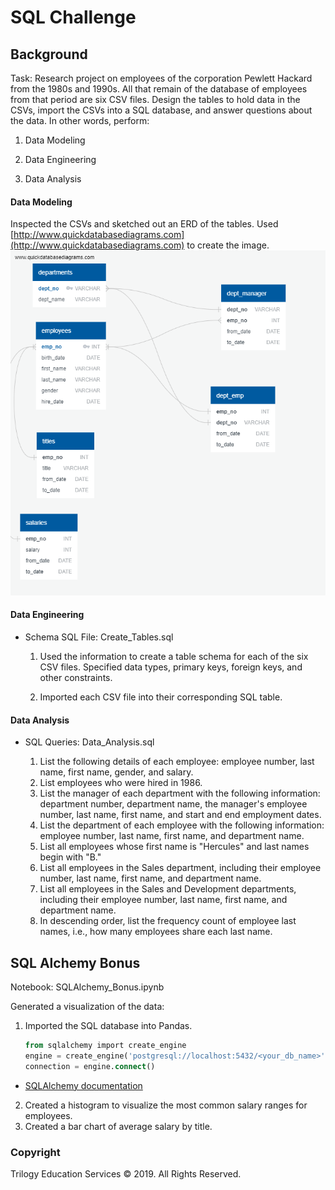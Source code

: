 # SQL Challenge

## Background

Task: Research project on employees of the corporation Pewlett Hackard from the 1980s and 1990s. All that remain of the database of employees from that period are six CSV files. Design the tables to hold data in the CSVs, import the CSVs into a SQL database, and answer questions about the data. In other words, perform:

1. Data Modeling

2. Data Engineering

3. Data Analysis

#### Data Modeling

Inspected the CSVs and sketched out an ERD of the tables. Used [http://www.quickdatabasediagrams.com](http://www.quickdatabasediagrams.com) to create the image.
![ERD](/Images/ERD_Image.png)

#### Data Engineering
* Schema SQL File: Create_Tables.sql

   1. Used the information to create a table schema for each of the six CSV files. Specified data types, primary keys, foreign keys, and other constraints.

   2. Imported each CSV file into their corresponding SQL table.

#### Data Analysis

* SQL Queries: Data_Analysis.sql

   1. List the following details of each employee: employee number, last name, first name, gender, and salary.
   2. List employees who were hired in 1986.
   3. List the manager of each department with the following information: department number, department name, the manager's employee number, last name, first name, and start and end employment dates.
   4. List the department of each employee with the following information: employee number, last name, first name, and department name.
   5. List all employees whose first name is "Hercules" and last names begin with "B."
   6. List all employees in the Sales department, including their employee number, last name, first name, and department name.
   7. List all employees in the Sales and Development departments, including their employee number, last name, first name, and department name.
   8. In descending order, list the frequency count of employee last names, i.e., how many employees share each last name.

## SQL Alchemy Bonus

Notebook: SQLAlchemy_Bonus.ipynb

Generated a visualization of the data:

1. Imported the SQL database into Pandas.  

   ```sql
   from sqlalchemy import create_engine
   engine = create_engine('postgresql://localhost:5432/<your_db_name>')
   connection = engine.connect()
   ```

* [SQLAlchemy documentation](https://docs.sqlalchemy.org/en/latest/core/engines.html#postgresql)

2. Created a histogram to visualize the most common salary ranges for employees.
3. Created a bar chart of average salary by title.


### Copyright

Trilogy Education Services © 2019. All Rights Reserved.
